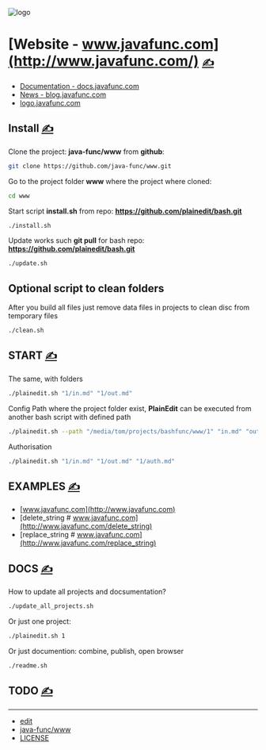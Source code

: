 

![logo](http://logo.javafunc.com/2/cover.png)

# [Website - www.javafunc.com](http://www.javafunc.com/) [<span style='font-size:20px;'>&#x270D;</span>](https://github.com/java-func/www/edit/main/DOCS/MENU.md)

+ [Documentation - docs.javafunc.com](http://docs.javafunc.com/)
+ [News - blog.javafunc.com](http://blog.javafunc.com/)
+ [logo.javafunc.com](https://logo.javafunc.com/)




## Install [<span style='font-size:20px;'>&#x270D;</span>](https://github.com/java-func/www/edit/main/DOCS/INSTALL.md)


Clone the project: **java-func/www** from **github**:
```bash
git clone https://github.com/java-func/www.git
```


Go to the project folder **www** where the project where cloned:
```bash
cd www
```

Start script **install.sh**  from repo: **https://github.com/plainedit/bash.git**
```bash
./install.sh
```

Update works such **git pull** for bash repo: **https://github.com/plainedit/bash.git**
```bash
./update.sh
```


## Optional script to clean folders

After you build all files just remove data files in projects to clean disc from temporary files
```bash
./clean.sh
```




## START [<span style='font-size:20px;'>&#x270D;</span>](https://github.com/java-func/www/edit/main/DOCS/START.md)


The same, with folders
```bash
./plainedit.sh "1/in.md" "1/out.md" 
```

Config Path where the project folder exist, **PlainEdit** can be executed from another bash script with defined path
```bash
./plainedit.sh --path "/media/tom/projects/bashfunc/www/1" "in.md" "out.md"
```

Authorisation
```bash
./plainedit.sh "1/in.md" "1/out.md" "1/auth.md"
```



## EXAMPLES [<span style='font-size:20px;'>&#x270D;</span>](https://github.com/java-func/www/edit/main/DOCS/EXAMPLES.md)

+ [www.javafunc.com](http://www.javafunc.com)
+ [delete_string # www.javafunc.com](http://www.javafunc.com/delete_string)
+ [replace_string # www.javafunc.com](http://www.javafunc.com/replace_string)


## DOCS [<span style='font-size:20px;'>&#x270D;</span>](https://github.com/java-func/www/edit/main/DOCS/DOCS.md)

How to update all projects and docsumentation?
```bash
./update_all_projects.sh
```

Or just one project:

```bash
./plainedit.sh 1 
```


Or just documention: combine, publish, open browser

```bash
./readme.sh
```


## TODO [<span style='font-size:20px;'>&#x270D;</span>](https://github.com/java-func/www/edit/main/DOCS/TODO.md)



---

+ [edit](https://github.com/java-func/www/edit/main/README.md)
+ [java-func/www](https://github.com/java-func/www)
+ [LICENSE](LICENSE)


